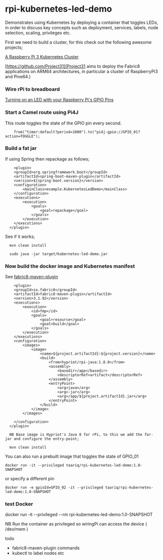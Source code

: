 # rpi-kubernetes-led-demo


Demonstrates using Kubernetes by deploying a container that toggles LEDs, in order to discuss key concepts such as deployment, services, labels, node selection, scaling, privileges etc.

First we need to build a cluster, for this check out the following awesome projects;

[A Raspberry Pi 3 Kubernetes Cluster](https://ro14nd.de/kubernetes-on-raspberry-pi3)

[https://github.com/Project31](Project31 aims to deploy the Fabric8 applications on ARM64 architectures, in particular a cluster of RaspberryPi3 and Pine64.)

### Wire rPi to breadboard

[Turning on an LED with your Raspberry Pi's GPIO Pins](https://thepihut.com/blogs/raspberry-pi-tutorials/27968772-turning-on-an-led-with-your-raspberry-pis-gpio-pins)

### Start a Camel route using Pi4J

  This route toggles the state of the GPIO pin every second.

        from("timer:default?period=1000").to("pi4j-gpio://GPIO_01?action=TOGGLE");

### Build a fat jar

  If using Spring then repackage as follows;


        <plugin>
        <groupId>org.springframework.boot</groupId>
        <artifactId>spring-boot-maven-plugin</artifactId>
        <version>${spring-boot.version}</version>
        <configuration>
            <mainClass>example.KubernetesLedDemo</mainClass>
        </configuration>
        <executions>
            <execution>
                <goals>
                    <goal>repackage</goal>
                </goals>
            </execution>
        </executions>
      </plugin>

 See if it works;

      mvn clean install

      sudo java -jar target/kubernetes-led-demo.jar


### Now build the docker image and Kubernetes manifest

 See [fabric8-maven-plugin](https://github.com/fabric8io/fabric8-maven-plugin)



        <plugin>
        <groupId>io.fabric8</groupId>
        <artifactId>fabric8-maven-plugin</artifactId>
        <version>3.1.92</version>
        <executions>
            <execution>
                <id>fmp</id>
                <goals>
                    <goal>resource</goal>
                    <goal>build</goal>
                </goals>
            </execution>
        </executions>
        <configuration>
            <images>
                <image>
                    <name>${project.artifactId}:${project.version}</name>
                    <build>
                        <from>hypriot/rpi-java:1.8.0</from>
                        <assembly>
                            <basedir>/app</basedir>
                            <descriptorRef>artifact</descriptorRef>
                        </assembly>
                        <entryPoint>
                            <arg>java</arg>
                            <arg>-jar</arg>
                            <arg>/app/${project.artifactId}.jar</arg>
                        </entryPoint>
                    </build>
                </image>
            </images>

        </configuration>
      </plugin>

      NB Base image is Hypriot's Java 8 for rPi, to this we add the far-jar and configure the entry-point;

      mvn clean install


You can also run a prebuilt image that toggles the state of GPIO_01

    docker run -it --privileged taariq/rpi-kubernetes-led-demo:1.0-SNAPSHOT

or specify a different pin

    docker run -e gpioId=GPIO_02 -it --privileged taariq/rpi-kubernetes-led-demo:1.0-SNAPSHOT

### test Docker
  docker run -it --privileged --rm rpi-kubernetes-led-demo:1.0-SNAPSHOT

  NB Run the container as privileged so wiringPi can access the device ( /dev/mem )

todo
* fabric8-maven-plugin commands
* kubectl to label nodes etc
